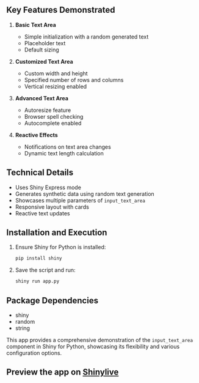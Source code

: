 ## Key Features Demonstrated

1. **Basic Text Area**
   - Simple initialization with a random generated text
   - Placeholder text
   - Default sizing

2. **Customized Text Area**
   - Custom width and height
   - Specified number of rows and columns
   - Vertical resizing enabled

3. **Advanced Text Area**
   - Autoresize feature
   - Browser spell checking
   - Autocomplete enabled

4. **Reactive Effects**
   - Notifications on text area changes
   - Dynamic text length calculation

## Technical Details
- Uses Shiny Express mode
- Generates synthetic data using random text generation
- Showcases multiple parameters of `input_text_area`
- Responsive layout with cards
- Reactive text updates

## Installation and Execution
1. Ensure Shiny for Python is installed:
   ```bash
   pip install shiny
   ```
2. Save the script and run:
   ```bash
   shiny run app.py
   ```

## Package Dependencies
- shiny
- random
- string

This app provides a comprehensive demonstration of the `input_text_area` component in Shiny for Python, showcasing its flexibility and various configuration options.
## Preview the app on [Shinylive](https://shinylive.io/py/app/#h=0&code=NobwRAdghgtgpmAXAAjFADugdOgnmAGlQGMB7CAFzkqVQDMAnUmZAZwAsBLCXZTmdKQYVkDOFGIVOANzgAdCI2ZsuPLHAAe6Ma1Z8BQkd3QBXCkROciYiABM4DBf0HDRUO8ycHXrCg24A5goKAMTIAOLUDlBUyFBssOgANnDIVBoidEJ8EJxSUEnI0gUm8nZwdMgBUQwxcAD6tR4w9ekUABQpEAEU7AC8AIwADEMAlIgKyFPIcmCzs5EQ0bHxTbbKbWx+gVjzc3MQ06JwFCYMhwDkF1gAVqTc7WvMWMTs98RwrO2+-t1YUKxiJxOPUUhQqAw9ABqLa-AI4EwQSQmGKccjIGEXZAXIgAaz6XR67FGo2CEDCAAUoNU2CcTOhkAB3PLsZB0ExJQrM2y9OJ2NJ5FIKSw4akNUjoChfKQUFJ9WYAFU0IgAgmJ4gBJCCmEQAZTejOIAPkhDZHKS9W5vT6CoYpVJEFCyF1nHsACMoAw2dkyIpOAEzqjyApmbyRaxXXAPQx2uNJtMwgAROAwcg-OpFT1okx6dCe2AnBx6UiVYxmVrK+qe8TxqYissUCsZKvq9q1o58WzysAeiPEJsUatQWZEdtHJJQN1wJLdgBCAM4xGQSoyyDVNcIY+mxSSpT61SWtSojXc6xabVjBC3U2SEjgbyS9gY3YAopQHMhcKQzmllch2A4cBYMB8yHNMDpHO29bauWbQtuIbZgR2nbdsQOYUMwA5DiOMxIR2E5TjOswAMLocwnAAF5wLYy5-uuw6bnhRw7nuB7LA0Tznsq7QAEwjKMV5MdMt4fA+T6vu+XrxEk5DVF6bTAbsjHIVMVr9LMAAsIzoBoOHIGEpG+MoanXv+cD+uwFDdgMACsQw6XpBlkSwAEWRQplMIyrB9DZRD6c66BwECdC8BAJgwFOXolkUnARm6KSiKQXmmWQSTeXZflhLqgXBaF4WRcg0XSLFnDxakqXhRArAeZ8lFwN2sjCIuBSzFMYQqpySVFA4UhGoUOiUYE7YQdMUGcFgDYDvBUCISpKGzFAtjFEi1FYeqOGmQR07diqS3uB8NErqq63KSpLH1WxR4caemEXjxdkCaZIn3qQj4OBJEK-quoasqwOWcAUtLgoErCKSOplQGYQi1VRNp2nAmVrlDMCon1SS8ANVHIL21GFYcvpUJQpl-dOSSvEF+KzH4pSOcgb6TglbqeawH4k5yyDk8QuJDUJUyQxhZACGC9WzMGYBtXT0BldjzMfvzpCC8khbDWSYQALJQNwHPkITIhDmkpDILYsW3rwmz6-Yg6cGlIYssgIoTl+5YVTAVWxhMeFJibjvYwuS7m+qRsnJrNt4T99vjUaDC2O7pkilHtj1ABi0OG2YDzn2tGrvRyDJlbNtgCNyGmQAAjYT5YG0pn2JUvaLvUlsh18ca8x2YinOcbJ7KBc1HEdyAAGolHAKAgA2WB1-2bRDrGAC+plHAAMtQRKj107Tj5Pa0ISSs8c+w+aSEWC+jfsoHtl7f0+2hRkwHVNEB+IQf59VYd2-Hnoxy3c0f9HSfiE+NOhkMJ3yoodOigc85N1mEXDspdy4OErsqauFQObOQbsHa2zcPa92mO3M4hw6DdwOLgqY-ch67hHsgMeMEKAvHQdPVsox56tyXivXoa9qAb1ofQ2+28Zq733ofCEr9SHIAAEpJVYCgGyJ8pjEVepVaRyA7JyIkTDKhA8erNSSGo4hZIjiX1NnEPaK0H5-gtpg0ORxw6-y-jglSdj-4pxjLMXay0DpZ2Ok-KBWCYGmXgdQCuVdW41xMR41ajcsGx1YXguknciFnxIaQ8hw9R7j0WhExOjCd4sLEcvboHDqHrwyaYg6-DYzMKEbUI+kI1EqihpjKh9Myq2DUdlUmnNcQoBaSkNpsSpgNIFswJWVAelSz6XopJqt1ESCkLIZAFQ6BBSlAbIOqYqp+AzLYXA0A75LnpLYOor8y7iEkDIICSyVkKFOXMi56hZCUG4TqCeft+EOjCfUGJhjkAAHlJRomgEkFAu0aLxAgKQKQdBmpSHRIyAChxNivHcNUUR0wRQQqhTCwF9QOBJVmipRJGdFxeLXIHQ5dRbBYGQAAOTgIyZAhIikgBKTwreOSBHMPBqEwMsKIB9AAMzDTALPIg4A9kIBQGAMQABHSwYh4CUFBhQDIpowAE2oBQWgBwUYUGSJCpIpUFBhQELgBQeY7AAgMaQkVABdIAA)
